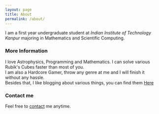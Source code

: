 ```yaml
---
layout: page
title: About
permalink: /about/
---
```


I am a first year undergraduate student at *Indian Institute of Technology Kanpur* majoring in Mathematics and Scientific Computing.  

### More Information

I love Astrophysics, Programming and Mathematics. I can solve various Rubik's Cubes faster than most of you. <br/>
I am also a Hardcore Gamer, throw any genre at me and I will finish it without any hassle. <br/>
Besides that, I like blogging about various things, you can find them [Here](http://aniketpandey.com/)

### Contact me

Feel free to [contact](mailto:email@domain.com) me anytime.
